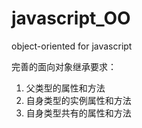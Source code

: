 javascript_OO
=============

object-oriented for javascript

完善的面向对象继承要求：
1. 父类型的属性和方法
2. 自身类型的实例属性和方法  
3. 自身类型共有的属性和方法
